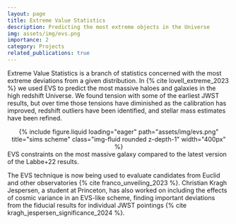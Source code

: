 ```yaml
---
layout: page
title: Extreme Value Statistics
description: Predicting the most extreme objects in the Universe
img: assets/img/evs.png
importance: 2
category: Projects
related_publications: true
---
```


Extreme Value Statistics is a branch of statistics concerned with the most extreme deviations from a given distribution.
In {% cite lovell_extreme_2023 %} we used EVS to predict the most massive haloes and galaxies in the high redshift Universe.
We found tension with some of the earliest JWST results, but over time those tensions have diminished as the calibration has improved, redshift outliers have been identified, and stellar mass estimates have been refined.

<div class="row">
    <div class="mx-auto d-block" style="text-align: center;">
        {% include figure.liquid loading="eager" path="assets/img/evs.png" title="sims scheme" class="img-fluid rounded z-depth-1" width="400px" %}
    </div>
</div>
<div class="caption">
    EVS constraints on the most massive galaxy compared to the latest version of the Labbe+22 results.
</div>

The EVS technique is now being used to evaluate candidates from Euclid and other observatories {% cite franco_unveiling_2023 %}.
Christian Kragh Jespersen, a student at Princeton, has also worked on including the effects of cosmic variance in an EVS-like scheme, finding important deviations from the fiducial results for individual JWST pointings {% cite kragh_jespersen_significance_2024 %}.
